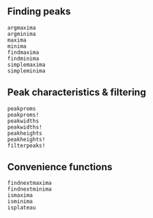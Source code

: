 ## Finding peaks

```@docs
argmaxima
argminima
maxima
minima
findmaxima
findminima
simplemaxima
simpleminima
```

## Peak characteristics & filtering

```@docs
peakproms
peakproms!
peakwidths
peakwidths!
peakheights
peakheights!
filterpeaks!
```

## Convenience functions

```@docs
findnextmaxima
findnextminima
ismaxima
isminima
isplateau
```

